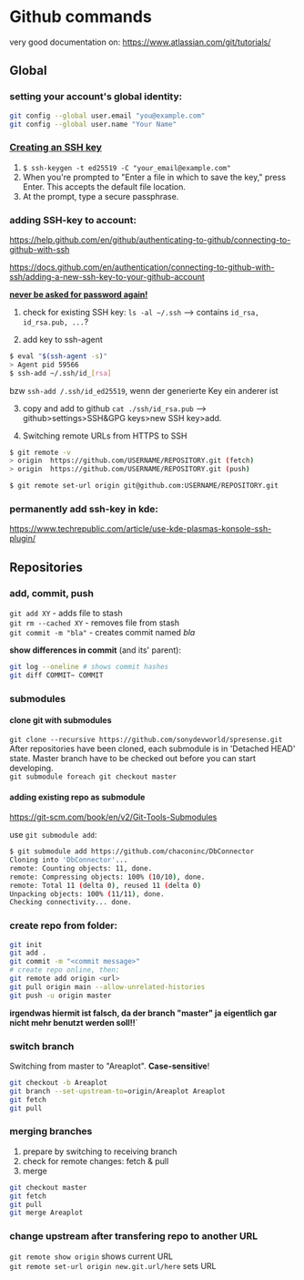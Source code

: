 # Github commands
very good documentation on: https://www.atlassian.com/git/tutorials/

## Global

### setting your account's global identity:
``` bash
git config --global user.email "you@example.com"
git config --global user.name "Your Name"
```

### [Creating an SSH key](https://docs.github.com/en/github/authenticating-to-github/generating-a-new-ssh-key-and-adding-it-to-the-ssh-agent)

1. `$ ssh-keygen -t ed25519 -C "your_email@example.com"`
2. When you're prompted to "Enter a file in which to save the key," press Enter. This accepts the default file location.
3. At the prompt, type a secure passphrase. 

### adding SSH-key to account:
https://help.github.com/en/github/authenticating-to-github/connecting-to-github-with-ssh

https://docs.github.com/en/authentication/connecting-to-github-with-ssh/adding-a-new-ssh-key-to-your-github-account

**[never be asked for password again!](https://stackoverflow.com/questions/21095054/ssh-key-still-asking-for-password-and-passphrase)**

1. check for existing SSH key:
`ls -al ~/.ssh` --> contains `id_rsa, id_rsa.pub, ...`?

2. add key to ssh-agent
``` bash
$ eval "$(ssh-agent -s)"
> Agent pid 59566
$ ssh-add ~/.ssh/id_[rsa]
```

bzw `ssh-add /.ssh/id_ed25519`, wenn der generierte Key ein anderer ist

3. copy and add to github
`cat ./ssh/id_rsa.pub` --> github>settings>SSH&GPG keys>new SSH key>add.

4. Switching remote URLs from HTTPS to SSH
``` bash
$ git remote -v
> origin  https://github.com/USERNAME/REPOSITORY.git (fetch)
> origin  https://github.com/USERNAME/REPOSITORY.git (push)

$ git remote set-url origin git@github.com:USERNAME/REPOSITORY.git
```

### permanently add ssh-key in kde:

https://www.techrepublic.com/article/use-kde-plasmas-konsole-ssh-plugin/

## Repositories

### add, commit, push

`git add XY` - adds file to stash  
`git rm --cached XY` - removes file from stash  
`git commit -m "bla"` - creates commit named _bla_  

**show differences in commit** (and its' parent):

``` bash
git log --oneline # shows commit hashes
git diff COMMIT~ COMMIT
```

### submodules

#### clone git with submodules
`git clone --recursive https://github.com/sonydevworld/spresense.git`  
After repositories have been cloned, each submodule is in 'Detached HEAD' state. Master branch have to be checked out before you can start developing.  
`git submodule foreach git checkout master`

#### adding existing repo as submodule
https://git-scm.com/book/en/v2/Git-Tools-Submodules

use `git submodule add`:

``` bash
$ git submodule add https://github.com/chaconinc/DbConnector
Cloning into 'DbConnector'...
remote: Counting objects: 11, done.
remote: Compressing objects: 100% (10/10), done.
remote: Total 11 (delta 0), reused 11 (delta 0)
Unpacking objects: 100% (11/11), done.
Checking connectivity... done.
```



### create repo from folder:  
``` bash
git init
git add .
git commit -m "<commit message>"
# create repo online, then:  
git remote add origin <url>
git pull origin main --allow-unrelated-histories
git push -u origin master
``` 

**irgendwas hiermit ist falsch, da der branch "master" ja eigentlich gar nicht mehr benutzt werden soll!!**`

### switch branch
Switching from master to "Areaplot". **Case-sensitive**!

``` bash
git checkout -b Areaplot
git branch --set-upstream-to=origin/Areaplot Areaplot
git fetch
git pull
```

### merging branches

1. prepare by switching to receiving branch
2. check for remote changes: fetch & pull
3. merge

``` bash
git checkout master
git fetch
git pull
git merge Areaplot
```

### change upstream after transfering repo to another URL

`git remote show origin` shows current URL  
`git remote set-url origin new.git.url/here` sets URL